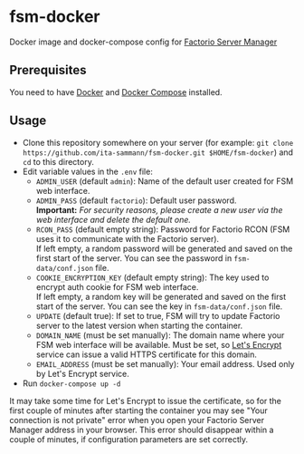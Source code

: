 # fsm-docker
Docker image and docker-compose config for [Factorio Server Manager](https://github.com/mroote/factorio-server-manager)

## Prerequisites
You need to have [Docker](https://www.digitalocean.com/community/tutorials/how-to-install-and-use-docker-on-ubuntu-20-04)
and [Docker Compose](https://docs.docker.com/compose/install/) installed.

## Usage
* Clone this repository somewhere on your server (for example: `git clone https://github.com/ita-sammann/fsm-docker.git $HOME/fsm-docker`)
  and `cd` to this directory.
* Edit variable values in the `.env` file:
  * `ADMIN_USER` (default `admin`): Name of the default user created for FSM web interface.
  * `ADMIN_PASS` (default `factorio`): Default user password. \
    __Important:__ _For security reasons, please create a new user via the web interface and delete the default one._
  * `RCON_PASS` (default empty string): Password for Factorio RCON (FSM uses it to communicate with the Factorio server). \
    If left empty, a random password will be generated and saved on the first start of the server. You can see the password in `fsm-data/conf.json` file.
  * `COOKIE_ENCRYPTION_KEY` (default empty string): The key used to encrypt auth cookie for FSM web interface. \
    If left empty, a random key will be generated and saved on the first start of the server. You can see the key in `fsm-data/conf.json` file.
  * `UPDATE` (default true): If set to true, FSM will try to update Factorio server to the latest version when starting the container.
  * `DOMAIN_NAME` (must be set manually): The domain name where your FSM web interface will be available. Must be set,
    so [Let's Encrypt](https://letsencrypt.org/) service can issue a valid HTTPS certificate for this domain.
  * `EMAIL_ADDRESS` (must be set manually): Your email address. Used only by Let's Encrypt service.
* Run `docker-compose up -d`

It may take some time for Let's Encrypt to issue the certificate, so for the first couple of minutes after starting the container you may see
"Your connection is not private" error when you open your Factorio Server Manager address in your browser. This error should disappear within
a couple of minutes, if configuration parameters are set correctly.
